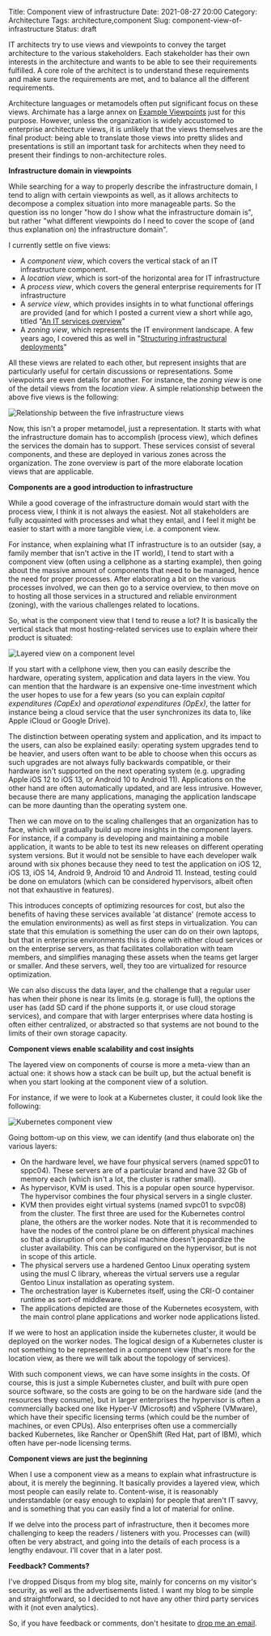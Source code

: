 Title: Component view of infrastructure
Date: 2021-08-27 20:00
Category: Architecture
Tags: architecture,component
Slug: component-view-of-infrastructure
Status: draft

IT architects try to use views and viewpoints to convey the target architecture
to the various stakeholders. Each stakeholder has their own interests in the
architecture and wants to be able to see their requirements fulfilled. A core
role of the architect is to understand these requirements and make sure the
requirements are met, and to balance all the different requirements.

Architecture languages or metamodels often put significant focus on these
views. Archimate has a large annex on [Example
Viewpoints](https://pubs.opengroup.org/architecture/archimate3-doc/apdxc.html#_Toc10045495)
just for this purpose. However, unless the organization is widely accustomed to
enterprise architecture views, it is unlikely that the views themselves are the
final product: being able to translate those views into pretty slides and
presentations is still an important task for architects when they need to
present their findings to non-architecture roles.

**Infrastructure domain in viewpoints**

While searching for a way to properly describe the infrastructure domain,
I tend to align with certain viewpoints as well, as it allows architects
to decompose a complex situation into more manageable parts. So the question
iss no longer "how do I show what the infrastructure domain is", but rather
"what different viewpoints do I need to cover the scope of (and thus 
explanation on) the infrastructure domain".

I currently settle on five views:

* A *component view*, which covers the vertical stack of an IT
  infrastructure component.
* A *location view*, which is sort-of the horizontal area for IT
  infrastructure
* A *process view*, which covers the general enterprise requirements
  for IT infrastructure
* A *service view*, which provides insights in to what functional
  offerings are provided (and for which I posted a current view a
  short while ago, titled "[An IT services overview]({filename}/2021/06/an-it-services-overview.md)"
* A *zoning view*, which represents the IT environment landscape. A few years
  ago, I covered this as well in "[Structuring infrastructural
  deployments]({filename}/2017/06/structuring-infrastructural-deployments.md)"

All these views are related to each other, but represent insights that are
particularly useful for certain discussions or representations. Some viewpoints
are even details for another. For instance, the *zoning view* is one of the
detail views from the *location view*. A simple relationship between the above
five views is the following:

![Relationship between the five infrastructure views]({static}/images/202108/five-infra-views.png)

Now, this isn't a proper metamodel, just a representation. It starts
with what the infrastructure domain has to accomplish (process view),
which defines the services the domain has to support. These services
consist of several components, and these are deployed in various
zones across the organization. The zone overview is part of the more
elaborate location views that are applicable.

**Components are a good introduction to infrastructure**

While a good coverage of the infrastructure domain would start with the
process view, I think it is not always the easiest. Not all stakeholders
are fully acquainted with processes and what they entail, and I feel it
might be easier to start with a more tangible view, i.e. a component
view.

For instance, when explaining what IT infrastructure is to an outsider
(say, a family member that isn't active in the IT world), I tend to start with
a component view (often using a cellphone as a starting example), then going
about the massive amount of components that need to be managed, hence the need
for proper processes. After elaborating a bit on the various processes involved,
we can then go to a service overview, to then move on to hosting all those
services in a structured and reliable environment (zoning), with the various
challenges related to locations.

So, what is the component view that I tend to reuse a lot? It is basically
the vertical stack that most hosting-related services use to explain where
their product is situated:

![Layered view on a component level]({static}/images/202108/component-view.png)

If you start with a cellphone view, then you can easily describe the hardware,
operating system, application and data layers in the view. You can mention that
the hardware is an expensive one-time investment which the user hopes to use for
a few years (so you can explain *capital expenditures (CapEx)* and *operational
expenditures (OpEx)*, the latter for instance being a cloud service that the
user synchronizes its data to, like Apple iCloud or Google Drive).

The distinction between operating system and application, and its impact to
the users, can also be explained easily: operating system upgrades tend to be
heavier, and users often want to be able to choose when this occurs as such
upgrades are not always fully backwards compatible, or their hardware isn't
supported on the next operating system (e.g. upgrading Apple iOS 12 to iOS 13,
or Android 10 to Android 11). Applications on the other hand are often
automatically updated, and are less intrusive. However, because there are 
many applications, managing the application landscape can be more daunting than
the operating system one.

Then we can move on to the scaling challenges that an organization has to
face, which will gradually build up more insights in the component layers. For
instance, if a company is developing and maintaining a mobile application, it
wants to be able to test its new releases on different operating system
versions.  But it would not be sensible to have each developer walk around with
six phones because they need to test the application on iOS 12, iOS 13, iOS 14,
Android 9, Android 10 and Android 11. Instead, testing could be done on
emulators (which can be considered hypervisors, albeit often not that exhaustive
in features).

This introduces concepts of optimizing resources for cost, but also the
benefits of having these services available 'at distance' (remote access
to the emulation environments) as well as first steps in virtualization.
You can state that this emulation is something the user can do on their
own laptops, but that in enterprise environments this is done with either
cloud services or on the enterprise servers, as that facilitates collaboration
with team members, and simplifies managing these assets when the teams get
larger or smaller. And these servers, well, they too are virtualized for
resource optimization.

We can also discuss the data layer, and the challenge that a regular user
has when their phone is near its limits (e.g. storage is full), the options the
user has (add SD card if the phone supports it, or use cloud storage services),
and compare that with larger enterprises where data hosting is often either
centralized, or abstracted so that systems are not bound to the limits of their
own storage capacity.

**Component views enable scalability and cost insights**

The layered view on components of course is more a meta-view than an actual
one: it shows how a stack can be built up, but the actual benefit is when
you start looking at the component view of a solution.

For instance, if we were to look at a Kubernetes cluster, it could look
like the following:

![Kubernetes component view]({static}/images/202108/k8s-component-view.png)

Going bottom-up on this view, we can identify (and thus elaborate on) the
various layers:

* On the hardware level, we have four physical servers (named sppc01 to sppc04).
  These servers are of a particular brand and have 32 Gb of memory each (which
  isn't a lot, the cluster is rather small).
* As hypervisor, KVM is used. This is a popular open source hypervisor. The
  hypervisor combines the four physical servers in a single cluster.
* KVM then provides eight virtual systems (named svpc01 to svpc08) from the
  cluster. The first three are used for the Kubernetes control plane, the others
  are the worker nodes. Note that it is recommended to have the nodes of the
  control plane be on different physical machines so that a disruption of one
  physical machine doesn't jeopardize the cluster availability. This can be
  configured on the hypervisor, but is not in scope of this article.
* The physical servers use a hardened Gentoo Linux operating system using
  the musl C library, whereas the virtual servers use a regular Gentoo Linux
  installation as operating system.
* The orchestration layer is Kubernetes itself, using the CRI-O container
  runtime as sort-of middleware.
* The applications depicted are those of the Kubernetes ecosystem, with
  the main control plane applications and worker node applications listed.

If we were to host an application inside the kubernetes cluster, it would
be deployed on the worker nodes. The logical design of a Kubernetes cluster
is not something to be represented in a component view (that's more for
the location view, as there we will talk about the topology of services).

With such component views, we can have some insights in the costs. Of course,
this is just a simple Kubernetes cluster, and built with pure open source
software, so the costs are going to be on the hardware side (and the resources
they consume), but in larger enterprises the hypervisor is often a commercially
backed one like Hyper-V (Microsoft) and vSphere (VMware), which have their
specific licensing terms (which could be the number of machines, or even CPUs).
Also enterprises often use a commercially backed Kubernetes, like Rancher
or OpenShift (Red Hat, part of IBM), which often have per-node licensing terms.

**Component views are just the beginning**

When I use a component view as a means to explain what infrastructure is about,
it is merely the beginning. It basically provides a layered view, which most
people can easily relate to. Content-wise, it is reasonably understandable (or
easy enough to explain) for people that aren't IT savvy, and is something that
you can easily find a lot of material for online.

If we delve into the process part of infrastructure, then it becomes more
challenging to keep the readers / listeners with you. Processes can (will) 
often be very abstract, and going into the details of each process is a lengthy
endavour. I'll cover that in a later post.

**Feedback? Comments?**

I've dropped Disqus from my blog site, mainly for concerns on my visitor's
security, as well as the advertisements listed. I want my blog to be simple and
straightforward, so I decided to not have any other third party services with it
(not even analytics).

So, if you have feedback or comments, don't hesitate to [drop me an
email](mailto:sven.vermeulen@siphos.be).

<!-- PELICAN_END_SUMMARY -->
